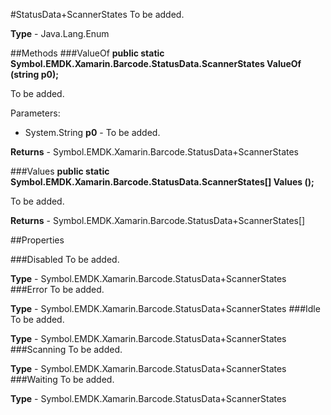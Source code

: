 #StatusData+ScannerStates
To be added.

**Type** - Java.Lang.Enum

##Methods
###ValueOf
**public static Symbol.EMDK.Xamarin.Barcode.StatusData.ScannerStates ValueOf (string p0);**

To be added.

Parameters: 

* System.String **p0** - To be added.

**Returns** - Symbol.EMDK.Xamarin.Barcode.StatusData+ScannerStates

###Values
**public static Symbol.EMDK.Xamarin.Barcode.StatusData.ScannerStates[] Values ();**

To be added.


**Returns** - Symbol.EMDK.Xamarin.Barcode.StatusData+ScannerStates[]

##Properties

###Disabled
To be added.

**Type** - Symbol.EMDK.Xamarin.Barcode.StatusData+ScannerStates
###Error
To be added.

**Type** - Symbol.EMDK.Xamarin.Barcode.StatusData+ScannerStates
###Idle
To be added.

**Type** - Symbol.EMDK.Xamarin.Barcode.StatusData+ScannerStates
###Scanning
To be added.

**Type** - Symbol.EMDK.Xamarin.Barcode.StatusData+ScannerStates
###Waiting
To be added.

**Type** - Symbol.EMDK.Xamarin.Barcode.StatusData+ScannerStates


